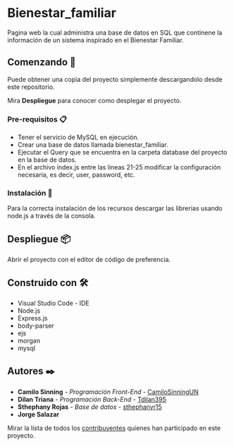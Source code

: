 # Bienestar_familiar

Pagina web la cual administra una base de datos en SQL que continene la información de un sistema inspirado en el Bienestar Familiar.


## Comenzando 🚀

Puede obtener una copia del proyecto simplemente descargandolo desde este repositorio.

Mira **Despliegue** para conocer como desplegar el proyecto.

### Pre-requisitos 📋

*	Tener el servicio de MySQL en ejecución.
*	Crear una base de datos llamada bienestar_familiar.
*	Ejecutar el Query que se encuentra en la carpeta database del proyecto en la base de datos.
*	En el archivo index.js entre las líneas 21-25 modificar la configuración necesaria, es decir, user, password, etc.

### Instalación 🔧

Para la correcta instalación de los recursos descargar las librerias usando node.js a través de la consola.

## Despliegue 📦

Abrir el proyecto con el editor de código de preferencia.

## Construido con 🛠️

* Visual Studio Code - IDE
* Node.js
* Express.js
* body-parser
* ejs
* morgan
* mysql

## Autores ✒️

* **Camilo Sinning** - *Programación Front-End* - [CamiloSinningUN](https://github.com/CamiloSinningUN)
* **Dilan Triana** - *Programación Back-End* - [Tdilan395](https://github.com/Tdilan395)
* **Sthephany Rojas** - *Base de datos* - [sthephanyr15](https://github.com/sthephanyr15)
* **Jorge Salazar**

Mirar la lista de todos los [contribuyentes](https://github.com/CamiloSinningUN/Graficador/contributors) quíenes han participado en este proyecto. 



 
